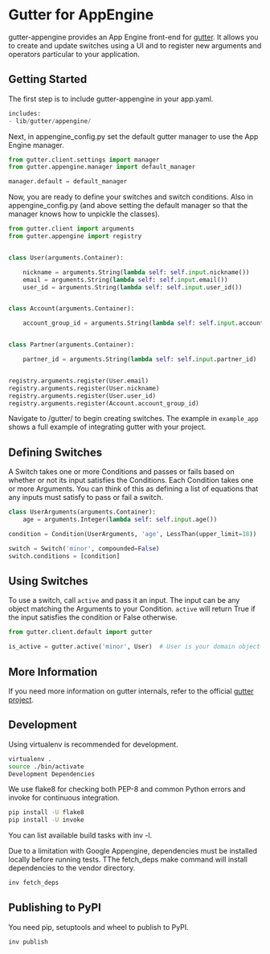 # Gutter for AppEngine

gutter-appengine provides an App Engine front-end for [gutter][gutter]. It
allows you to create and update switches using a UI and to register new
arguments and operators particular to your application.


## Getting Started

The first step is to include gutter-appengine in your app.yaml.

```python
includes:
- lib/gutter/appengine/
```

Next, in appengine_config.py set the default gutter manager to use the App Engine manager.

```python
from gutter.client.settings import manager
from gutter.appengine.manager import default_manager

manager.default = default_manager
```

Now, you are ready to define your switches and switch conditions. Also in
appengine_config.py (and above setting the default manager so that the manager
knows how to unpickle the classes).

```python
from gutter.client import arguments
from gutter.appengine import registry


class User(arguments.Container):

    nickname = arguments.String(lambda self: self.input.nickname())
    email = arguments.String(lambda self: self.input.email())
    user_id = arguments.String(lambda self: self.input.user_id())


class Account(arguments.Container):

    account_group_id = arguments.String(lambda self: self.input.account_group_id())


class Partner(arguments.Container):

    partner_id = arguments.String(lambda self: self.input.partner_id)


registry.arguments.register(User.email)
registry.arguments.register(User.nickname)
registry.arguments.register(User.user_id)
registry.arguments.register(Account.account_group_id)
```


Navigate to /gutter/ to begin creating switches. The example in `example_app`
shows a full example of integrating gutter with your project.

## Defining Switches

A Switch takes one or more Conditions and passes or fails based on whether or
not its input satisfies the Conditions. Each Condition takes one or more
Arguments. You can think of this as defining a list of equations that any inputs
must satisfy to pass or fail a switch.

```python
class UserArguments(arguments.Container):
    age = arguments.Integer(lambda self: self.input.age())

condition = Condition(UserArguments, 'age', LessThan(upper_limit=18))

switch = Switch('minor', compounded=False)
switch.conditions = [condition]
```

## Using Switches

To use a switch, call `active` and pass it an input. The input can be any object
matching the Arguments to your Condition. `active` will return True if the input
satisfies the condition or False otherwise.

```python
from gutter.client.default import gutter

is_active = gutter.active('minor', User)  # User is your domain object
```

## More Information

If you need more information on gutter internals, refer to the official [gutter
project][gutter].

## Development

Using virtualenv is recommended for development.

```bash
virtualenv .
source ./bin/activate
Development Dependencies
```

We use flake8 for checking both PEP-8 and common Python errors and invoke for continuous integration.

```bash
pip install -U flake8
pip install -U invoke
```

You can list available build tasks with inv -l.

Due to a limitation with Google Appengine, dependencies must be installed locally before running tests. TThe fetch_deps make command will install dependencies to the vendor directory.

```bash
inv fetch_deps
```

## Publishing to PyPI

You need pip, setuptools and wheel to publish to PyPI.

```bash
inv publish
```

[gutter]: https://github.com/disqus/gutter
